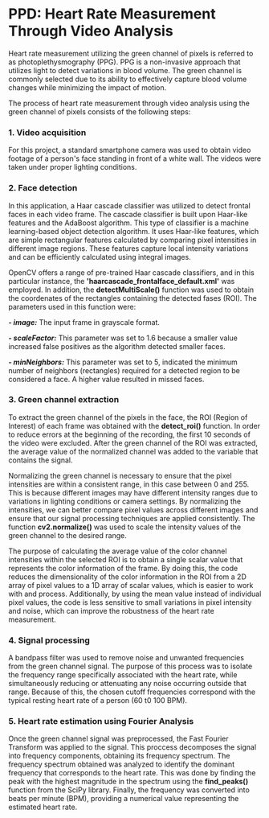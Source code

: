 # PPD: Heart Rate Measurement Through Video Analysis 

Heart rate measurement utilizing the green channel of pixels is referred to as photoplethysmography (PPG). PPG is a non-invasive approach that utilizes light to detect variations in blood volume. The green channel is commonly selected due to its ability to effectively capture blood volume changes while minimizing the impact of motion.

The process of heart rate measurement through video analysis using the green channel of pixels consists of the following steps:

### 1. Video acquisition 
For this project, a standard smartphone camera was used to obtain video footage of a person's face standing in front of a white wall. The videos were taken under proper lighting conditions.

### 2. Face detection 
In this application, a Haar cascade classifier was utilized to detect frontal faces in each video frame. The cascade classifier is built upon Haar-like features and the AdaBoost algorithm. This type of classifier is a machine learning-based object detection algorithm. It uses Haar-like features, which are simple rectangular features calculated by comparing pixel intensities in different image regions. These features capture local intensity variations and can be efficiently calculated using integral images. 

OpenCV offers a range of pre-trained Haar cascade classifiers, and in this particular instance, the **'haarcascade_frontalface_default.xml'** was employed. In addition, the **detectMultiScale()** function was used to obtain the coordenates of the rectangles containing the detected fases (ROI). The parameters used in this function were:

**_- image:_** The input frame in grayscale format.

**_- scaleFactor:_**  This parameter was set to 1.6 because a smaller value increased false positives as the algorithm detected smaller faces. 

**_- minNeighbors:_** This parameter was set to 5, indicated the minimum number of neighbors (rectangles) required for a detected region to be considered a face. A higher value resulted in missed faces. 

### 3. Green channel extraction
To extract the green channel of the pixels in the face, the ROI (Region of Interest) of each frame was obtained with the **detect_roi()** function. In order to reduce errors at the beginning of the recording, the first 10 seconds of the video were excluded. After the green channel of the ROI was extracted, the average value of the normalized channel was added to the variable that contains the signal. 

Normalizing the green channel is necessary to ensure that the pixel intensities are within a consistent range, in this case between 0 and 255. This is because different images may have different intensity ranges due to variations in lighting conditions or camera settings. By normalizing the intensities, we can better compare pixel values across different images and ensure that our signal processing techniques are applied consistently. The function **cv2.normalize()** was used to scale the intensity values of the green channel to the desired range. 

The purpose of calculating the average value of the color channel intensities within the selected ROI is to obtain a single scalar value that represents the color information of the frame. By doing this, the code reduces the dimensionality of the color information in the ROI from a 2D array of pixel values to a 1D array of scalar values, which is easier to work with and process. Additionally, by using the mean value instead of individual pixel values, the code is less sensitive to small variations in pixel intensity and noise, which can improve the robustness of the heart rate measurement.

### 4. Signal processing
A bandpass filter was used to remove noise and unwanted frequencies from the green channel signal. The purpose of this process was to isolate the frequency range specifically associated with the heart rate, while simultaneously reducing or attenuating any noise occurring outside that range. Because of this, the chosen cutoff frequencies correspond with the typical resting heart rate of a person (60 t0 100 BPM). 

### 5. Heart rate estimation using Fourier Analysis
Once the green channel signal was preprocessed, the Fast Fourier Transform was applied to the signal. This proccess  decomposes the signal into frequency components, obtaining its frequency spectrum. The frequency spectrum obtained was analyzed to identify the dominant frequency that corresponds to the heart rate. This was done by finding the peak with the highest magnitude in the spectrum using the **find_peaks()** function from the SciPy library. Finally, the frequency was converted into beats per minute (BPM), providing a numerical value representing the estimated heart rate.
